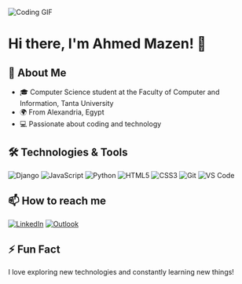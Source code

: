 ![Coding GIF](https://github.com/AhmedMazenNn/AhmedMazenNn/assets/116601076/43a442d2-1b7f-4a19-bbf7-a915183117dc)

# Hi there, I'm Ahmed Mazen! 👋

## 🚀 About Me
- 🎓 Computer Science student at the Faculty of Computer and Information, Tanta University
- 🌍 From Alexandria, Egypt
- 💻 Passionate about coding and technology

## 🛠️ Technologies & Tools
![Django](https://img.shields.io/badge/-Django-333333?style=flat&logo=django)
![JavaScript](https://img.shields.io/badge/-JavaScript-333333?style=flat&logo=javascript)
![Python](https://img.shields.io/badge/-Python-333333?style=flat&logo=python)
![HTML5](https://img.shields.io/badge/-HTML5-333333?style=flat&logo=html5)
![CSS3](https://img.shields.io/badge/-CSS3-333333?style=flat&logo=css3)
![Git](https://img.shields.io/badge/-Git-333333?style=flat&logo=git)
![VS Code](https://img.shields.io/badge/-VS%20Code-333333?style=flat&logo=visual-studio-code)


## 📫 How to reach me
[![LinkedIn](https://img.shields.io/badge/-LinkedIn-0077B5?style=flat&logo=linkedin&logoColor=white)](https://www.linkedin.com/in/ahmedmazenm/)
[![Outlook](https://img.shields.io/badge/-Outlook-D14836?style=flat&logo=gmail&logoColor=white)](mailto:ahmedmazenm@outlook.com)


## ⚡ Fun Fact
I love exploring new technologies and constantly learning new things!

